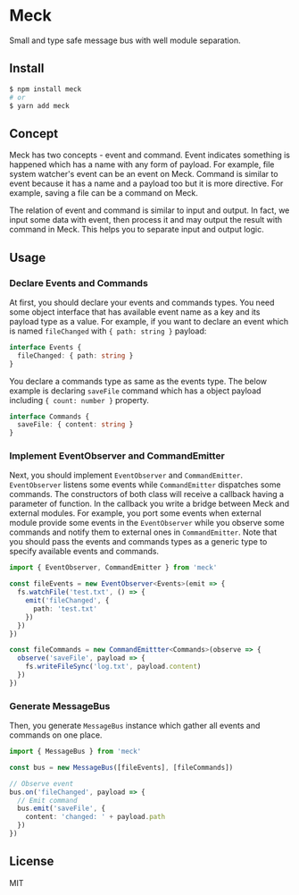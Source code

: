 # Meck

Small and type safe message bus with well module separation.

## Install

```sh
$ npm install meck
# or
$ yarn add meck
```

## Concept

Meck has two concepts - event and command. Event indicates something is happened which has a name with any form of payload. For example, file system watcher's event can be an event on Meck. Command is similar to event because it has a name and a payload too but it is more directive. For example, saving a file can be a command on Meck.

The relation of event and command is similar to input and output. In fact, we input some data with event, then process it and may output the result with command in Meck. This helps you to separate input and output logic.

## Usage

### Declare Events and Commands

At first, you should declare your events and commands types. You need some object interface that has available event name as a key and its payload type as a value. For example, if you want to declare an event which is named `fileChanged` with `{ path: string }` payload:

```ts
interface Events {
  fileChanged: { path: string }
}
```

You declare a commands type as same as the events type. The below example is declaring `saveFile` command which has a object payload including `{ count: number }` property.

```ts
interface Commands {
  saveFile: { content: string }
}
```

### Implement EventObserver and CommandEmitter

Next, you should implement `EventObserver` and `CommandEmitter`. `EventObserver` listens some events while `CommandEmitter` dispatches some commands. The constructors of both class will receive a callback having a parameter of function. In the callback you write a bridge between Meck and external modules. For example, you port some events when external module provide some events in the `EventObserver` while you observe some commands and notify them to external ones in `CommandEmitter`. Note that you should pass the events and commands types as a generic type to specify available events and commands.

```ts
import { EventObserver, CommandEmitter } from 'meck'

const fileEvents = new EventObserver<Events>(emit => {
  fs.watchFile('test.txt', () => {
    emit('fileChanged', {
      path: 'test.txt'
    })
  })
})

const fileCommands = new CommandEmittter<Commands>(observe => {
  observe('saveFile', payload => {
    fs.writeFileSync('log.txt', payload.content)
  })
})
```

### Generate MessageBus

Then, you generate `MessageBus` instance which gather all events and commands on one place.

```ts
import { MessageBus } from 'meck'

const bus = new MessageBus([fileEvents], [fileCommands])

// Observe event
bus.on('fileChanged', payload => {
  // Emit command
  bus.emit('saveFile', {
    content: 'changed: ' + payload.path
  })
})
```

## License

MIT
